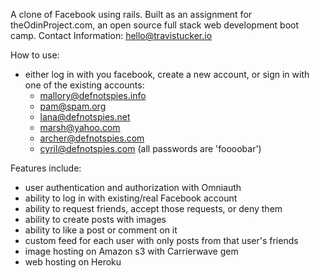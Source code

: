 A clone of Facebook using rails. 
Built as an assignment for theOdinProject.com, an open source full stack web development boot camp. 
Contact Information: hello@travistucker.io

How to use:
- either log in with you facebook, create a new account, or sign in with one of the existing accounts:
  - mallory@defnotspies.info
  - pam@spam.org
  - lana@defnotspies.net
  - marsh@yahoo.com
  - archer@defnotspies.com
  - cyril@defnotspies.com
  (all passwords are 'foooobar')

Features include:
- user authentication and authorization with Omniauth
- ability to log in with existing/real Facebook account
- ability to request friends, accept those requests, or deny them
- ability to create posts with images
- ability to like a post or comment on it
- custom feed for each user with only posts from that user's friends
- image hosting on Amazon s3 with Carrierwave gem
- web hosting on Heroku



